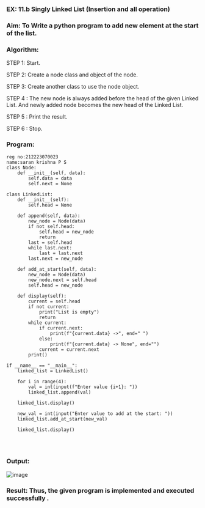### EX: 11.b Singly Linked List (Insertion and all operation)


### Aim: To Write a python program to add new element at the start of the list.


### Algorithm:

STEP 1: Start.

STEP 2: Create a node class and object of the node.

STEP 3: Create another class to use the node object.

STEP 4 : The new node is always added before the head of the given Linked List. And newly added node becomes the new head of the Linked List.

STEP 5 : Print the result.

STEP 6 : Stop.

### Program:
```
reg no:212223070023
name:saran krishna P S
class Node:
    def __init__(self, data):
        self.data = data
        self.next = None

class LinkedList:
    def __init__(self):
        self.head = None
    
    def append(self, data):
        new_node = Node(data)
        if not self.head:
            self.head = new_node
            return
        last = self.head
        while last.next:
            last = last.next
        last.next = new_node

    def add_at_start(self, data):
        new_node = Node(data)
        new_node.next = self.head
        self.head = new_node

    def display(self):
        current = self.head
        if not current:
            print("List is empty")
            return
        while current:
            if current.next:
                print(f"{current.data} ->", end=" ")
            else:
                print(f"{current.data} -> None", end="")
            current = current.next
        print()

if __name__ == "__main__":
    linked_list = LinkedList()
    
    for i in range(4):
        val = int(input(f"Enter value {i+1}: "))
        linked_list.append(val)
    
    linked_list.display()

    new_val = int(input("Enter value to add at the start: "))
    linked_list.add_at_start(new_val)
    
    linked_list.display()


           
```
### Output:
![image](https://github.com/user-attachments/assets/4a1b089b-aefe-4328-bc3c-611e6757b8c9)

### Result: Thus, the given program is implemented and executed successfully .
 


